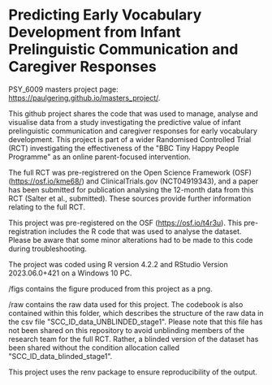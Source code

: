 # Predicting Early Vocabulary Development from Infant Prelinguistic Communication and Caregiver Responses  
PSY_6009 masters project page: <https://paulgering.github.io/masters_project/>. 

This github project shares the code that was used to manage, analyse and visualise data from a study investigating the predictive value of infant prelinguistic communication and caregiver responses for early vocabulary development. This project is part of a wider Randomised Controlled Trial (RCT) investigating the effectiveness of the "BBC Tiny Happy People Programme" as an online parent-focused intervention.

The full RCT was pre-registrered on the Open Science Framework (OSF) (<https://osf.io/kme68/>) and ClinicalTrials.gov (NCT04919343), and a paper has been submitted for publication analysing the 12-month data from this RCT (Salter et al., submitted). These sources provide further information relating to the full RCT. 

This project was pre-registered on the OSF (<https://osf.io/t4r3u>). This pre-registration includes the R code that was used to analyse the dataset. Please be aware that some minor alterations had to be made to this code during troubleshooting. 

The project was coded using R version 4.2.2 and RStudio Version 2023.06.0+421 on a Windows 10 PC.

/figs contains the figure produced from this project as a png. 

/raw contains the raw data used for this project. The codebook is also contained within this folder, which describes the structure of the raw data in the csv file "SCC_ID_data_UNBLINDED_stage1". Please note that this file has not been shared on this repository to avoid unblinding members of the research team for the full RCT. Rather, a blinded version of the dataset has been shared without the condition allocation called "SCC_ID_data_blinded_stage1". 

This project uses the renv package to ensure reproducibility of the output. 
